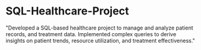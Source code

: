 # SQL-Healthcare-Project
"Developed a SQL-based healthcare project to manage and analyze patient records, and treatment data. Implemented complex queries to derive insights on patient trends, resource utilization, and treatment effectiveness."
